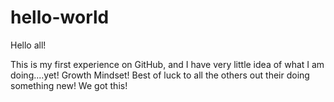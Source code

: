 # hello-world

Hello all!  

This is my first experience on GitHub, and I have very little idea of what I am doing....yet! Growth Mindset!
Best of luck to all the others out their doing something new! We got this!
